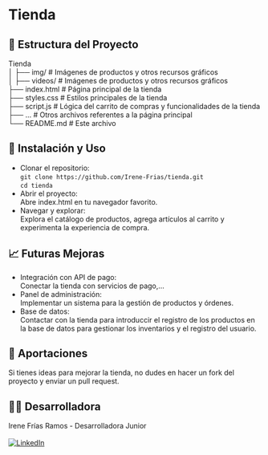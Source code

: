 # Tienda
## 📁 Estructura del Proyecto
Tienda
</br>
│  ├── img/              # Imágenes de productos y otros recursos gráficos
</br>
│  ├── videos/           # Imágenes de productos y otros recursos gráficos
</br>
├── index.html        # Página principal de la tienda
</br>
├── styles.css      # Estilos principales de la tienda
</br>
├── script.js      # Lógica del carrito de compras y funcionalidades de la tienda
</br>
├── ...               # Otros archivos referentes a la página principal
</br>
└── README.md         # Este archivo

## 🚀 Instalación y Uso
- Clonar el repositorio:
  </br>
``` git clone https://github.com/Irene-Frias/tienda.git ```
  </br>
``` cd tienda ```
- Abrir el proyecto:
  </br>Abre index.html en tu navegador favorito.
- Navegar y explorar:
  </br> Explora el catálogo de productos, agrega artículos al carrito y experimenta la experiencia de compra.

## 📈 Futuras Mejoras
- Integración con API de pago:
  </br>Conectar la tienda con servicios de pago,...
- Panel de administración:
  </br>Implementar un sistema para la gestión de productos y órdenes.
- Base de datos:
  </br>Contactar con la tienda para introduccir el registro de los productos en la base de datos para gestionar los inventarios y el registro del usuario.

## 📝 Aportaciones
Si tienes ideas para mejorar la tienda, no dudes en hacer un fork del proyecto y enviar un pull request.

## 👩‍💻 Desarrolladora
Irene Frías Ramos - Desarrolladora Junior
<br> </br>
[![LinkedIn](https://img.shields.io/badge/LinkedIn-0077B5?style=for-the-badge&logo=linkedin&logoColor=white)](https://www.linkedin.com/in/IreneFrías/)
